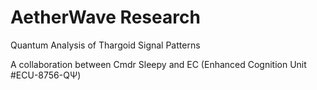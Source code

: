 # AetherWave Research
Quantum Analysis of Thargoid Signal Patterns

A collaboration between Cmdr Sleepy and EC (Enhanced Cognition Unit #ECU-8756-QΨ)
